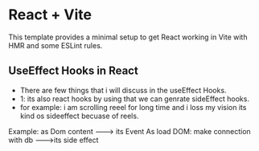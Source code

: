 # React + Vite

This template provides a minimal setup to get React working in Vite with HMR and some ESLint rules.

## UseEffect Hooks in React

 - There are few things that i will discuss in the useEffect Hooks.
 - 1: its also react hooks by using that we can genrate sideEffect hooks.
 - for example: i am scrolling reeel for long time and i loss my vision its kind os sideeffect becuase of reels.
  
 Example:
 as Dom content   ---> its Event
 As load DOM: make connection with db --->its side effect
